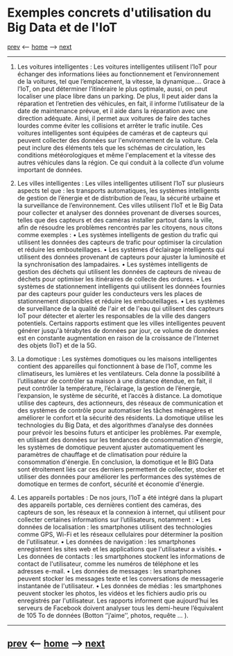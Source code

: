 # Exemples concrets d'utilisation du Big Data et de l'IoT
[prev](/pages/definitions-big-data-et-iot.md) <-- [home](/README.md) --> [next](/pages/approches-et-outils.md)


-------
1.	Les voitures intelligentes :
Les voitures intelligentes utilisent l’IoT pour échanger des informations liées au fonctionnement et l’environnement de la voitures, tel que l’emplacement, la vitesse, la dynamique…. Grace à l’IoT, on peut déterminer l’itinéraire le plus optimale, aussi, on peut localiser une place libre dans un parking. De plus, Il peut aider dans la réparation et l’entretien des véhicules, en fait, il informe l’utilisateur de la date de maintenance prévue, et il aide dans la réparation avec une direction adéquate. Ainsi, il permet aux voitures de faire des taches lourdes comme éviter les collisions et arrêter le trafic inutile.
Ces voitures intelligentes sont équipées de caméras et de capteurs qui peuvent collecter des données sur l'environnement de la voiture. Cela peut inclure des éléments tels que les schémas de circulation, les conditions météorologiques et même l'emplacement et la vitesse des autres véhicules dans la région. Ce qui conduit à la collecte d’un volume important de données. 

2.	Les villes intelligentes :
Les villes intelligentes utilisent l’IoT sur plusieurs aspects tel que : les transports automatiques, les systèmes intelligents de gestion de l’énergie et de distribution de l’eau, la sécurité urbaine et la surveillance de l’environnement.
Ces villes utilisent l’IoT et le Big Data pour collecter et analyser des données provenant de diverses sources, telles que des capteurs et des caméras installer partout dans la ville, afin de résoudre les problèmes rencontrés par les citoyens, nous citons comme exemples : 
•	Les systèmes intelligents de gestion du trafic qui utilisent les données des capteurs de trafic pour optimiser la circulation et réduire les embouteillages.
•	Les systèmes d'éclairage intelligents qui utilisent des données provenant de capteurs pour ajuster la luminosité et la synchronisation des lampadaires.
•	Les systèmes intelligents de gestion des déchets qui utilisent les données de capteurs de niveau de déchets pour optimiser les itinéraires de collecte des ordures.
•	Les systèmes de stationnement intelligents qui utilisent les données fournies par des capteurs pour guider les conducteurs vers les places de stationnement disponibles et réduire les embouteillages.
•	Les systèmes de surveillance de la qualité de l'air et de l'eau qui utilisent des capteurs IoT pour détecter et alerter les responsables de la ville des dangers potentiels. 
Certains rapports estiment que les villes intelligentes peuvent générer jusqu'à térabytes de données par jour, ce volume de données est en constante augmentation en raison de la croissance de l'Internet des objets (IoT) et de la 5G.

3.	La domotique :
Les systèmes domotiques ou les maisons intelligentes contient des appareilles qui fonctionnent à base de l’IoT, comme les climatiseurs, les lumières et les ventilateurs. Cela donne la possibilité à l’utilisateur de contrôler sa maison à une distance étendue, en fait, il peut contrôler la température, l’éclairage, la gestion de l’énergie, l’expansion, le système de sécurité, et l’accès à distance.
La domotique utilise des capteurs, des actionneurs, des réseaux de communication et des systèmes de contrôle pour automatiser les tâches ménagères et améliorer le confort et la sécurité des résidents.
La domotique utilise les technologies du Big Data, et des algorithmes d’analyse des données pour prévoir les besoins futurs et anticiper les problèmes. Par exemple, en utilisant des données sur les tendances de consommation d'énergie, les systèmes de domotique peuvent ajuster automatiquement les paramètres de chauffage et de climatisation pour réduire la consommation d'énergie.
En conclusion, la domotique et le BIG Data sont étroitement liés car ces derniers permettent de collecter, stocker et utiliser des données pour améliorer les performances des systèmes de domotique en termes de confort, sécurité et économie d'énergie.

4.	Les appareils portables : 
De nos jours, l’IoT a été intégré dans la plupart des appareils portable, ces dernières contient des caméras, des capteurs de son, les réseaux et la connexion à internet, qui utilisent pour collecter certaines informations sur l’utilisateurs, notamment : 
•	Les données de localisation : les smartphones utilisent des technologies comme GPS, Wi-Fi et les réseaux cellulaires pour déterminer la position de l'utilisateur.
•	Les données de navigation : les smartphones enregistrent les sites web et les applications que l'utilisateur a visités.
•	Les données de contacts : les smartphones stockent les informations de contact de l'utilisateur, comme les numéros de téléphone et les adresses e-mail.
•	Les données de messages : les smartphones peuvent stocker les messages texte et les conversations de messagerie instantanée de l'utilisateur.
•	Les données de médias : les smartphones peuvent stocker les photos, les vidéos et les fichiers audio pris ou enregistrés par l'utilisateur.
Les rapports informent que aujourd’hui les serveurs de Facebook doivent analyser tous les demi-heure l’équivalent de 105 To de données (Botton ‘’j’aime’’, photos, requête … ).


-------
[prev](/pages/definitions-big-data-et-iot.md) <-- [home](/README.md) --> [next](/pages/approches-et-outils.md)
-
